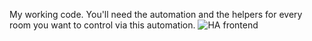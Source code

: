 My working code. You'll need the automation and the helpers for every room you want to control via this automation. 
![HA frontend]()

